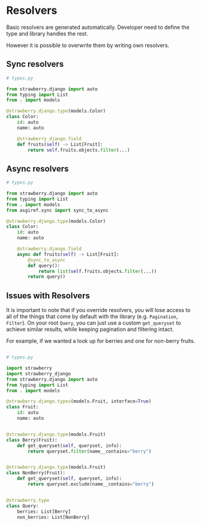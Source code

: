 # Resolvers

Basic resolvers are generated automatically. Developer need to define the type and library handles the rest.

However it is possible to overwrite them by writing own resolvers.

## Sync resolvers

```python
# types.py

from strawberry.django import auto
from typing import List
from . import models

@strawberry.django.type(models.Color)
class Color:
    id: auto
    name: auto

    @strawberry_django.field
    def fruits(self) -> List[Fruit]:
        return self.fruits.objects.filter(...)
```

## Async resolvers

```python
# types.py

from strawberry.django import auto
from typing import List
from . import models
from asgiref.sync import sync_to_async

@strawberry.django.type(models.Color)
class Color:
    id: auto
    name: auto

    @strawberry.django.field
    async def fruits(self) -> List[Fruit]:
        @sync_to_async
        def query():
            return list(self.fruits.objects.filter(...))
        return query()
```

## Issues with Resolvers

It is important to note that if you override resolvers, you will lose access to all of the things that come by default
with the library (e.g. `Pagination`, `Filter`). On your root `Query`, you can just use a custom `get_queryset` to achieve
similar results, while keeping pagination and filtering intact.

For example, if we wanted a look up for berries and one for non-berry fruits.

```python

# types.py

import strawberry
import strawberry_django
from strawberry.django import auto
from typing import List
from . import models

@strawberry.django.types(models.Fruit, interface=True)
class Fruit:
    id: auto
    name: auto


@strawberry.django.type(models.Fruit)
class Berry(Fruit):
    def get_queryset(self, queryset, info):
        return queryset.filter(name__contains="berry")


@strawberry.django.type(models.Fruit)
class NonBerry(Fruit):
    def get_queryset(self, queryset, info):
        return queryset.exclude(name__contains="berry")


@strawberry.type
class Query:
    berries: List[Berry]
    non_berries: List[NonBerry]
```
